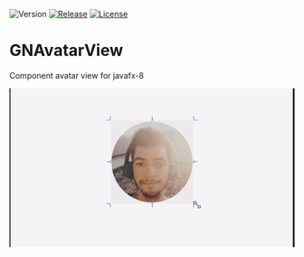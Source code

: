 

![Version](https://img.shields.io/badge/Version-1.0-green.svg?style=for-the-badge)
[![Release](https://img.shields.io/badge/Release-v1.0--alpha-blue.svg?style=for-the-badge)](https://github.com/Gleidson28/GNCarousel/releases/tag/1.0)
[![License](https://img.shields.io/github/license/Gleidson28/GNAvatarView.svg?style=for-the-badge)](https://github.com/Gleidson28/GNCarousel/blob/master/LICENSE) 



# GNAvatarView
Component avatar view for javafx-8

![gif](src/com/gn/gif.gif)
